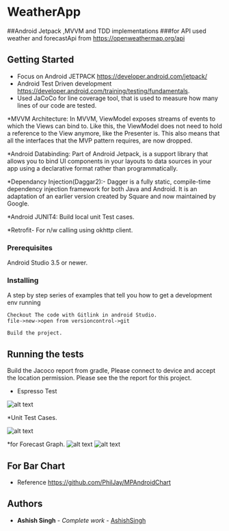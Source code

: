 # WeatherApp
##Android Jetpack ,MVVM and TDD implementations 
###for API used weather and forecastApi from  https://openweathermap.org/api


## Getting Started
* Focus on Android JETPACK https://developer.android.com/jetpack/
* Android Test Driven development https://developer.android.com/training/testing/fundamentals.
* Used JaCoCo for line coverage tool, that is used to measure how many lines of our code are tested.

*MVVM Architecture: In MVVM, ViewModel exposes streams of events to which the Views can bind to. Like this, the ViewModel does not need to hold a reference to the View anymore, like the Presenter is. This also means that all the interfaces that the MVP pattern requires, are now dropped.

*Android Databinding: Part of Android Jetpack, is a support library that allows you to bind UI components in your layouts to data sources in your app using a declarative format rather than programmatically.

*Dependancy Injection(Daggar2):- Dagger is a fully static, compile-time dependency injection framework for both Java and Android. It is an adaptation of an earlier version created by Square and now maintained by Google. 

*Android JUNIT4: Build local unit Test cases.

*Retrofit- For n/w calling using okhttp client.



### Prerequisites

Android Studio 3.5 or newer.

 

### Installing

A step by step series of examples that tell you how to get a development env running



```
Checkout The code with Gitlink in android Studio.
file->new->open from versioncontrol->git
```

```
Build the project.
```

## Running the tests

Build the Jacoco report from gradle, Please connect to device and accept the location permission. 
Please see the the report for this project.
* Espresso Test 


![alt text](https://user-images.githubusercontent.com/2376791/72666325-6ffb5080-3a2a-11ea-85bb-f9ad289c2596.png)



*Unit Test Cases.


![alt text](https://user-images.githubusercontent.com/2376791/72666329-77baf500-3a2a-11ea-9303-ebfea7932e71.png)

*for Forecast Graph.
![alt text](https://user-images.githubusercontent.com/2376791/72666734-81465c00-3a2e-11ea-89e7-ffe96cc68ef9.png)
![alt text](https://user-images.githubusercontent.com/2376791/72666729-7d1a3e80-3a2e-11ea-88d3-4e3147dfc7dd.png)


## For Bar Chart
* Reference https://github.com/PhilJay/MPAndroidChart



## Authors

* **Ashish Singh** - *Complete work* - [AshishSingh](https://github.com/Ashishsingh009)
